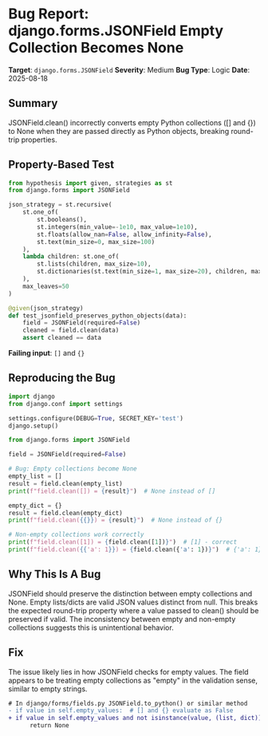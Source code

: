 # Bug Report: django.forms.JSONField Empty Collection Becomes None

**Target**: `django.forms.JSONField`
**Severity**: Medium
**Bug Type**: Logic
**Date**: 2025-08-18

## Summary

JSONField.clean() incorrectly converts empty Python collections ([] and {}) to None when they are passed directly as Python objects, breaking round-trip properties.

## Property-Based Test

```python
from hypothesis import given, strategies as st
from django.forms import JSONField

json_strategy = st.recursive(
    st.one_of(
        st.booleans(),
        st.integers(min_value=-1e10, max_value=1e10),
        st.floats(allow_nan=False, allow_infinity=False),
        st.text(min_size=0, max_size=100)
    ),
    lambda children: st.one_of(
        st.lists(children, max_size=10),
        st.dictionaries(st.text(min_size=1, max_size=20), children, max_size=10)
    ),
    max_leaves=50
)

@given(json_strategy)
def test_jsonfield_preserves_python_objects(data):
    field = JSONField(required=False)
    cleaned = field.clean(data)
    assert cleaned == data
```

**Failing input**: `[]` and `{}`

## Reproducing the Bug

```python
import django
from django.conf import settings

settings.configure(DEBUG=True, SECRET_KEY='test')
django.setup()

from django.forms import JSONField

field = JSONField(required=False)

# Bug: Empty collections become None
empty_list = []
result = field.clean(empty_list)
print(f"field.clean([]) = {result}")  # None instead of []

empty_dict = {}
result = field.clean(empty_dict)
print(f"field.clean({{}}) = {result}")  # None instead of {}

# Non-empty collections work correctly
print(f"field.clean([1]) = {field.clean([1])}")  # [1] - correct
print(f"field.clean({{'a': 1}}) = {field.clean({'a': 1})}")  # {'a': 1} - correct
```

## Why This Is A Bug

JSONField should preserve the distinction between empty collections and None. Empty lists/dicts are valid JSON values distinct from null. This breaks the expected round-trip property where a value passed to clean() should be preserved if valid. The inconsistency between empty and non-empty collections suggests this is unintentional behavior.

## Fix

The issue likely lies in how JSONField checks for empty values. The field appears to be treating empty collections as "empty" in the validation sense, similar to empty strings.

```diff
# In django/forms/fields.py JSONField.to_python() or similar method
- if value in self.empty_values:  # [] and {} evaluate as False
+ if value in self.empty_values and not isinstance(value, (list, dict)):
      return None
```